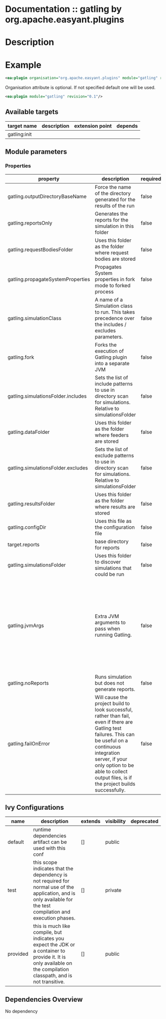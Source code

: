 # Documentation :: gatling by org.apache.easyant.plugins

# Description

# Example

```xml
<ea:plugin organisation="org.apache.easyant.plugins" module="gatling" revision="0.1"/>
```
Organisation attribute is optional. If not specified default one will be used.

```xml
<ea:plugin module="gatling" revision="0.1"/>
```

## Available targets

|target name|description|extension point|depends|
|-----------|-----------|---------------|-------|
|gatling:init||||

## Module parameters

### Properties

|property|description|required|default value|
|--------|-----------|--------|-------------|
|gatling.outputDirectoryBaseName|Force the name of the directory generated for the results of the run|false||
|gatling.reportsOnly|Generates the reports for the simulation in this folder|false||
|gatling.requestBodiesFolder|Uses this folder as the folder where request bodies are stored|false|${basedir}/src/test/resources/request-bodies|
|gatling.propagateSystemProperties|Propagates System properties in fork mode to forked process|false|true|
|gatling.simulationClass| A name of a Simulation class to run. This takes precedence over the includes / excludes parameters.|false||
|gatling.fork|Forks the execution of Gatling plugin into a separate JVM|false|true|
|gatling.simulationsFolder.includes|Sets the list of include patterns to use in directory scan for simulations. Relative to simulationsFolder|false|**/*|
|gatling.dataFolder|Uses this folder as the folder where feeders are stored|false|${basedir}/src/test/resources/data|
|gatling.simulationsFolder.excludes|Sets the list of exclude patterns to use in directory scan for simulations. Relative to simulationsFolder|false||
|gatling.resultsFolder|Uses this folder as the folder where results are stored|false|${target.reports}/gatling|
|gatling.configDir|Uses this file as the configuration file|false|${basedir}/src/test/resources|
|target.reports|base directory for reports|false|${target}/reports|
|gatling.simulationsFolder|Uses this folder to discover simulations that could be run|false|${basedir}/src/test/scala|
|gatling.jvmArgs|Extra JVM arguments to pass when running Gatling.|false|-server -XX:+UseThreadPriorities -XX:ThreadPriorityPolicy=42 -Xms512M -Xmx512M -Xmn100M -Xss2M -XX:+HeapDumpOnOutOfMemoryError -XX:+AggressiveOpts -XX:+OptimizeStringConcat -XX:+UseFastAccessorMethods -XX:+UseParNewGC -XX:+UseConcMarkSweepGC -XX:+CMSParallelRemarkEnabled -XX:+CMSClassUnloadingEnabled -XX:CMSInitiatingOccupancyFraction=75 -XX:+UseCMSInitiatingOccupancyOnly -XX:SurvivorRatio=8 -XX:MaxTenuringThreshold=1|
|gatling.noReports|Runs simulation but does not generate reports.|false|false|
|gatling.failOnError|Will cause the project build to look successful, rather than fail, even if there are Gatling test failures. This can be useful on a continuous integration server, if your only option to be able to collect output files, is if the project builds successfully.|false|true|

## Ivy Configurations

|name|description|extends|visibility|deprecated|
|----|-----------|-------|----------|----------|
|default|runtime dependencies artifact can be used with this conf|[]|public||
|test|this scope indicates that the dependency is not required for normal use of the application, and is only available for the test compilation and execution phases.|[]|private||
|provided|this is much like compile, but indicates you expect the JDK or a container to provide it. It is only available on the compilation classpath, and is not transitive.|[]|public||

## Dependencies Overview

No dependency
